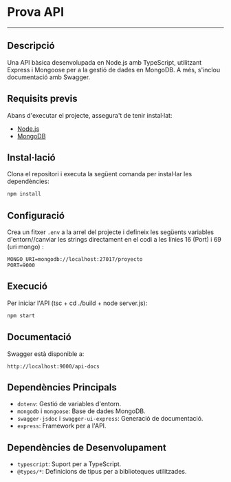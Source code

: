 # Prova API


--------------------------------------------------------------------------------
## Descripció

Una API bàsica desenvolupada en Node.js amb TypeScript, utilitzant Express i Mongoose per a la gestió de dades en MongoDB. A més, s'inclou
documentació amb Swagger.

## Requisits previs

Abans d'executar el projecte, assegura't de tenir instal·lat:

-   [Node.js](https://nodejs.org/)
-   [MongoDB](https://www.mongodb.com/)

## Instal·lació

Clona el repositori i executa la següent comanda per instal·lar les dependències:

```sh
npm install
```

## Configuració

Crea un fitxer `.env` a la arrel del projecte i defineix les següents variables d'entorn//canviar les strings directament en el codi a les línies 16
(Port) i 69 (uri mongo) :

```env
MONGO_URI=mongodb://localhost:27017/proyecto
PORT=9000
```

## Execució

Per iniciar l'API (tsc + cd ./build + node server.js):

```sh
npm start
```

## Documentació

Swagger està disponible a:

```
http://localhost:9000/api-docs
```

## Dependències Principals

-   `dotenv`: Gestió de variables d'entorn.
-   `mongodb` i `mongoose`: Base de dades MongoDB.
-   `swagger-jsdoc` i `swagger-ui-express`: Generació de documentació.
-   `express`: Framework per a l'API.

## Dependències de Desenvolupament

-   `typescript`: Suport per a TypeScript.
-   `@types/*`: Definicions de tipus per a biblioteques utilitzades.
